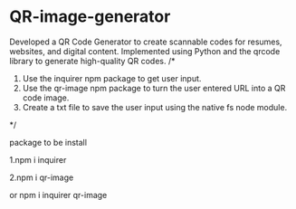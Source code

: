# QR-image-generator
Developed a QR Code Generator to create scannable codes for resumes, websites, and digital content. Implemented using Python and the qrcode library to generate high-quality QR codes.
/* 
1. Use the inquirer npm package to get user input.
2. Use the qr-image npm package to turn the user entered URL into a QR code image.
3. Create a txt file to save the user input using the native fs node module.

*/



package to be install


1.npm i inquirer


2.npm i qr-image


or npm i inquirer qr-image
